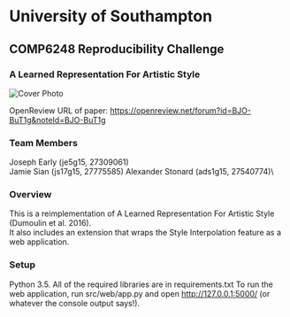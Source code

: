 # University of Southampton
## COMP6248 Reproducibility Challenge
### A Learned Representation For Artistic Style

![Cover Photo](cover.png?raw=true)

OpenReview URL of paper: https://openreview.net/forum?id=BJO-BuT1g&noteId=BJO-BuT1g

### Team Members
Joseph Early (je5g15, 27309061)\
Jamie Sian (js17g15, 27775585)
Alexander Stonard (ads1g15, 27540774)\

### Overview

This is a reimplementation of A Learned Representation For Artistic Style (Dumoulin et al. 2016).  
It also includes an extension that wraps the Style Interpolation feature as a web application.

### Setup

Python 3.5. 
All of the required libraries are in requirements.txt
To run the web application, run src/web/app.py and open http://127.0.0.1:5000/ (or whatever the console output says!).

